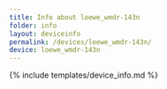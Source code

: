 ```yaml
---
title: Info about loewe_wmdr-143n
folder: info
layout: deviceinfo
permalink: /devices/loewe_wmdr-143n/
device: loewe_wmdr-143n
---
```

{% include templates/device_info.md %}
